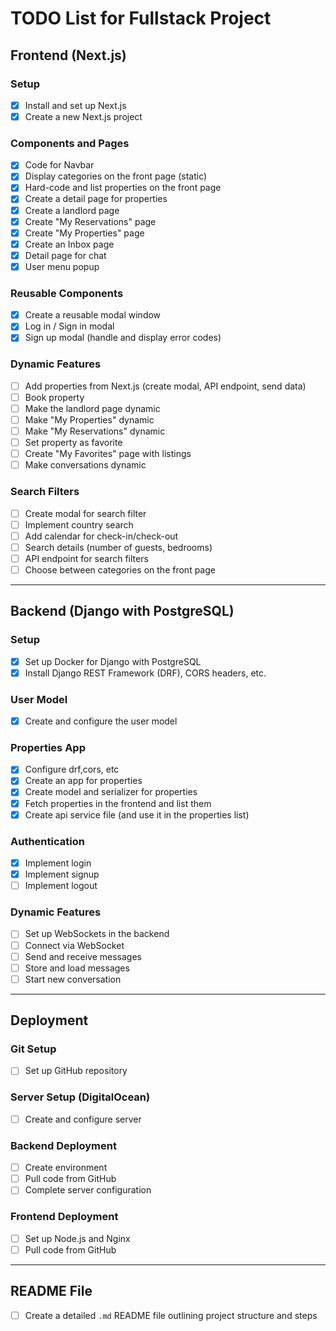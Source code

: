 # TODO List for Fullstack Project

## Frontend (Next.js)

### Setup

- [x] Install and set up Next.js
- [x] Create a new Next.js project

### Components and Pages

- [x] Code for Navbar
- [x] Display categories on the front page (static)
- [x] Hard-code and list properties on the front page
- [x] Create a detail page for properties
- [x] Create a landlord page
- [x] Create "My Reservations" page
- [x] Create "My Properties" page
- [x] Create an Inbox page
- [x] Detail page for chat
- [x] User menu popup

### Reusable Components

- [x] Create a reusable modal window
- [x] Log in / Sign in modal
- [x] Sign up modal (handle and display error codes)

### Dynamic Features

- [ ] Add properties from Next.js (create modal, API endpoint, send data)
- [ ] Book property
- [ ] Make the landlord page dynamic
- [ ] Make "My Properties" dynamic
- [ ] Make "My Reservations" dynamic
- [ ] Set property as favorite
- [ ] Create "My Favorites" page with listings
- [ ] Make conversations dynamic

### Search Filters

- [ ] Create modal for search filter
- [ ] Implement country search
- [ ] Add calendar for check-in/check-out
- [ ] Search details (number of guests, bedrooms)
- [ ] API endpoint for search filters
- [ ] Choose between categories on the front page

---

## Backend (Django with PostgreSQL)

### Setup

- [x] Set up Docker for Django with PostgreSQL
- [x] Install Django REST Framework (DRF), CORS headers, etc.

### User Model

- [x] Create and configure the user model

### Properties App

- [x] Configure drf,cors, etc
- [x] Create an app for properties
- [x] Create model and serializer for properties
- [x] Fetch properties in the frontend and list them
- [x] Create api service file (and use it in the properties list)

### Authentication

- [x] Implement login
- [x] Implement signup
- [ ] Implement logout

### Dynamic Features

- [ ] Set up WebSockets in the backend
- [ ] Connect via WebSocket
- [ ] Send and receive messages
- [ ] Store and load messages
- [ ] Start new conversation

---

## Deployment

### Git Setup

- [ ] Set up GitHub repository

### Server Setup (DigitalOcean)

- [ ] Create and configure server

### Backend Deployment

- [ ] Create environment
- [ ] Pull code from GitHub
- [ ] Complete server configuration

### Frontend Deployment

- [ ] Set up Node.js and Nginx
- [ ] Pull code from GitHub

---

## README File

- [ ] Create a detailed `.md` README file outlining project structure and steps
